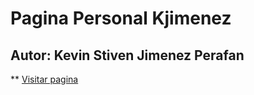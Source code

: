 # Pagina Personal Kjimenez

## Autor: Kevin Stiven Jimenez Perafan
**  [Visitar pagina](https://stiven1707.github.io/kjimenez-startbootstrap-personal-gh-pages/)
